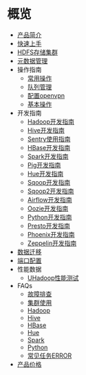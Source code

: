 # 概览

* [产品简介](analysis/uhadoop/intro)
* [快速上手](analysis/uhadoop/speedstart)
* [HDFS存储集群](analysis/uhadoop/hdfscluster)
* [元数据管理](analysis/uhadoop/metadata)
* 操作指南
    * [常用操作](analysis/uhadoop/operate/general)
    * [队列管理](analysis/uhadoop/operate/config)
    * [配置openvpn](analysis/uhadoop/operate/openvpn)
    * [基本操作](analysis/uhadoop/operate/base)
* 开发指南
    * [Hadoop开发指南](analysis/uhadoop/developer/hadoopdev)
    * [Hive开发指南](analysis/uhadoop/developer/hivedev)
    * [Sentry使用指南](analysis/uhadoop/developer/sentrydev)
    * [HBase开发指南](analysis/uhadoop/developer/hbasedev)
    * [Spark开发指南](analysis/uhadoop/developer/sparkdev)
    * [Pig开发指南](analysis/uhadoop/developer/pigdev)
    * [Hue开发指南](analysis/uhadoop/developer/huedev)
    * [Sqoop开发指南](analysis/uhadoop/developer/sqoopdev)
    * [Sqoop2开发指南](analysis/uhadoop/developer/sqoop2dev)
    * [Airflow开发指南](analysis/uhadoop/developer/airflowdev)
    * [Oozie开发指南](analysis/uhadoop/developer/ooziedev)
    * [Python开发指南](analysis/uhadoop/developer/pythondev)
    * [Presto开发指南](analysis/uhadoop/developer/prestodev)
    * [Phoenix开发指南](analysis/uhadoop/developer/phoenixdev)
    * [Zeppelin开发指南](analysis/uhadoop/developer/zeppelindev)
* [数据迁移](analysis/uhadoop/migration)
* [端口配置](analysis/uhadoop/port)
* 性能数据
    * [UHadoop性能测试](analysis/uhadoop/testdata/uhadoop)
* FAQs
    * [故障排查](analysis/uhadoop/user/troubleshooting)
    * [集群使用](analysis/uhadoop/user/general)
    * [Hadoop](analysis/uhadoop/user/hadoop)
    * [Hive](analysis/uhadoop/user/hive)
    * [HBase](analysis/uhadoop/user/hbase)
    * [Hue](analysis/uhadoop/user/hue)
    * [Spark](analysis/uhadoop/user/spark)
    * [Python](analysis/uhadoop/user/python)
    * [常见任务ERROR](analysis/uhadoop/user/error)
* [产品价格](analysis/uhadoop/price)
        

    









    
   
   
    
        